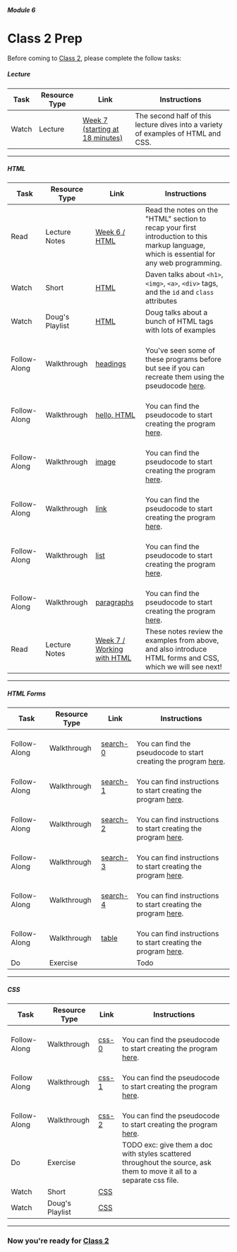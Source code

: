 ##### Module 6

# Class 2 Prep


Before coming to [Class 2](../class2), please complete the follow tasks:

##### Lecture
Task | Resource Type | Link | Instructions
-----|------|------|------
Watch | Lecture | <a href="https://youtu.be/GUtPQIDSwrA?t=1085" target="_blank">Week 7 (starting at 18 minutes)</a> | The second half of this lecture dives into a variety of examples of HTML and CSS.

***

##### HTML
Task | Resource Type | Link | Instructions
-----|------|------|------
Read | Lecture Notes | <a href="http://cdn.cs50.net/2015/fall/lectures/6/m/notes6m/notes6m.html#html" target="_blank">Week 6 / HTML</a> | Read the notes on the "HTML" section to recap your first introduction to this markup language, which is essential for any web programming.
Watch | Short | <a href="https://www.youtube.com/watch?v=dM5V1epAbSs&list=PLhQjrBD2T380dhmG9KMjsOQogweyjEeVQ&index=22" target="_blank">HTML</a> | Daven talks about `<h1>`, `<img>`, `<a>`, `<div>` tags, and the `id` and `class` attributes
Watch | Doug's Playlist | <a href="https://www.youtube.com/watch?v=657YnQs2hVw&list=PLhQjrBD2T382PCsb1fFV7aSujdErpyr6M&index=6" target="_blank">HTML</a> | Doug talks about a bunch of HTML tags with lots of examples
Follow-Along | Walkthrough | <a href="https://www.youtube.com/watch?v=whYnf7PFZ74&list=PLhQjrBD2T381f7IlC090UL9JN-PJfGoLd&index=8" target="_blank">headings</a> | <br>You've seen some of these programs before but see if you can recreate them using the pseudocode <a href="../../../../../../helpful-resources/modules/module-6.html#class-2-task-headings" target="_blank">here</a>.
Follow-Along | Walkthrough | <a href="https://www.youtube.com/watch?v=1TgTA4o_AM8&list=PLhQjrBD2T381f7IlC090UL9JN-PJfGoLd&index=9" target="_blank">hello, HTML</a> | <br>You can find the pseudocode to start creating the program <a href="../../../../../../helpful-resources/modules/module-6.html#class-2-task-hello-html" target="_blank">here</a>.
Follow-Along | Walkthrough | <a href="https://www.youtube.com/watch?v=dW4giTKrgzo&index=10&list=PLhQjrBD2T381f7IlC090UL9JN-PJfGoLd" target="_blank">image</a> | <br>You can find the pseudocode to start creating the program <a href="../../../../../../helpful-resources/modules/module-6.html#class-2-task-image" target="_blank">here</a>.
Follow-Along | Walkthrough | <a href="https://www.youtube.com/watch?v=GgpyVgkW_xk&list=PLhQjrBD2T381f7IlC090UL9JN-PJfGoLd&index=11" target="_blank">link</a> | <br>You can find the pseudocode to start creating the program <a href="../../../../../../helpful-resources/modules/module-6.html#class-2-task-link" target="_blank">here</a>.
Follow-Along | Walkthrough | <a href="https://www.youtube.com/watch?v=qyJXI2v7N8k&index=12&list=PLhQjrBD2T381f7IlC090UL9JN-PJfGoLd" target="_blank">list</a> | <br>You can find the pseudocode to start creating the program <a href="../../../../../../helpful-resources/modules/module-6.html#class-2-task-list" target="_blank">here</a>.
Follow-Along | Walkthrough | <a href="https://www.youtube.com/watch?v=s1_kxTs5GfI&list=PLhQjrBD2T381f7IlC090UL9JN-PJfGoLd&index=13" target="_blank">paragraphs</a> | <br>You can find the pseudocode to start creating the program <a href="../../../../../../helpful-resources/modules/module-6.html#class-2-task-paragraphs" target="_blank">here</a>.
Read | Lecture Notes | <a href="http://cdn.cs50.net/2015/fall/lectures/7/m/notes7m/notes7m.html#working_with_html" target="_blank">Week 7 / Working with HTML</a> | These notes review the examples from above, and also introduce HTML forms and CSS, which we will see next!

*** 

##### HTML Forms
Task | Resource Type | Link | Instructions
-----|------|------|------
Follow-Along | Walkthrough | <a href="https://www.youtube.com/watch?v=RQ2_TIXBo00&list=PLhQjrBD2T381f7IlC090UL9JN-PJfGoLd&index=14" target="_blank">search-0</a> | <br>You can find the pseudocode to start creating the program <a href="../../../../../../helpful-resources/modules/module-6.html#class-2-task-search-0" target="_blank">here</a>.
Follow-Along | Walkthrough | <a href="https://www.youtube.com/watch?v=14jiSM4CMtY&index=15&list=PLhQjrBD2T381f7IlC090UL9JN-PJfGoLd" target="_blank">search-1</a> | <br>You can find instructions to start creating the program <a href="../../../../../../helpful-resources/modules/module-6.html#class-2-task-search-1" target="_blank">here</a>.
Follow-Along | Walkthrough | <a href="https://www.youtube.com/watch?v=uqsKEAAvpTA&list=PLhQjrBD2T381f7IlC090UL9JN-PJfGoLd&index=16" target="_blank">search-2</a> | <br>You can find instructions to start creating the program <a href="../../../../../../helpful-resources/modules/module-6.html#class-2-task-search-2" target="_blank">here</a>.
Follow-Along | Walkthrough | <a href="https://www.youtube.com/watch?v=P7oACLRGnEg&index=17&list=PLhQjrBD2T381f7IlC090UL9JN-PJfGoLd" target="_blank">search-3</a> | <br>You can find instructions to start creating the program <a href="../../../../../../helpful-resources/modules/module-6.html#class-2-task-search-3" target="_blank">here</a>.
Follow-Along | Walkthrough | <a href="https://www.youtube.com/watch?v=AI2nKW7_pck&list=PLhQjrBD2T381f7IlC090UL9JN-PJfGoLd&index=18" target="_blank">search-4</a> | <br>You can find instructions to start creating the program <a href="../../../../../../helpful-resources/modules/module-6.html#class-2-task-search-4" target="_blank">here</a>.
Follow-Along | Walkthrough | <a href="https://www.youtube.com/watch?v=DQLbgo7Rzpg&index=19&list=PLhQjrBD2T381f7IlC090UL9JN-PJfGoLd" target="_blank">table</a> | <br>You can find instructions to start creating the program <a href="../../../../../../helpful-resources/modules/module-6.html#class-2-task-table" target="_blank">here</a>.
Do | Exercise | | Todo

***

##### CSS
Task | Resource Type | Link | Instructions
-----|------|------|------
Follow-Along | Walkthrough | <a href="https://www.youtube.com/watch?v=TKZlfZDF8Y4&index=1&list=PLhQjrBD2T381f7IlC090UL9JN-PJfGoLd" target="_blank">css-0</a> | <br>You can find the pseudocode to start creating the program <a href="../../../../../../helpful-resources/modules/module-6.html#class-2-task-css-0" target="_blank">here</a>.
Follow Along | Walkthrough | <a href="https://www.youtube.com/watch?v=VwCSw2ts388&list=PLhQjrBD2T381f7IlC090UL9JN-PJfGoLd&index=2" target="_blank">css-1</a> | <br>You can find the pseudocode to start creating the program <a href="../../../../../../helpful-resources/modules/module-6.html#class-2-task-css-1" target="_blank">here</a>.
Follow-Along | Walkthrough | <a href="https://www.youtube.com/watch?v=-7wiXVMh4XY&index=3&list=PLhQjrBD2T381f7IlC090UL9JN-PJfGoLd" target="_blank">css-2</a> | <br>You can find the pseudocode to start creating the program <a href="../../../../../../helpful-resources/modules/module-6.html#class-2-task-css-2" target="_blank">here</a>.
Do | Exercise | | TODO exc: give them a doc with styles scattered throughout the source, ask them to move it all to a separate css file.
Watch | Short | <a href="https://www.youtube.com/watch?v=kg0ZOmUREwc&list=PLhQjrBD2T380dhmG9KMjsOQogweyjEeVQ&index=15" target="_blank">CSS</a> | 
Watch | Doug's Playlist | <a href="https://www.youtube.com/watch?v=RNhQyOd29gk&index=5&list=PLhQjrBD2T382PCsb1fFV7aSujdErpyr6M" target="_blank">CSS</a>

***

### Now you're ready for [Class 2](../class2)
